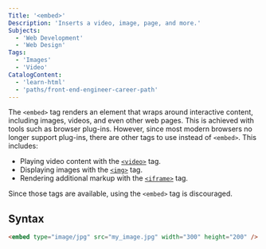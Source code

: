 ```yaml
---
Title: '<embed>'
Description: 'Inserts a video, image, page, and more.'
Subjects:
  - 'Web Development'
  - 'Web Design'
Tags:
  - 'Images'
  - 'Video'
CatalogContent:
  - 'learn-html'
  - 'paths/front-end-engineer-career-path'
---
```


The `<embed>` tag renders an element that wraps around interactive content, including images, videos, and even other web pages. This is achieved with tools such as browser plug-ins. However, since most modern browsers no longer support plug-ins, there are other tags to use instead of `<embed>`. This includes:

- Playing video content with the [`<video>`](https://www.codecademy.com/resources/docs/html/tags/video) tag.
- Displaying images with the [`<img>`](https://www.codecademy.com/resources/docs/html/tags/img) tag.
- Rendering additional markup with the [`<iframe>`](https://www.codecademy.com/resources/docs/html/tags/iframe) tag.

Since those tags are available, using the `<embed>` tag is discouraged.

## Syntax

```html
<embed type="image/jpg" src="my_image.jpg" width="300" height="200" />
```
